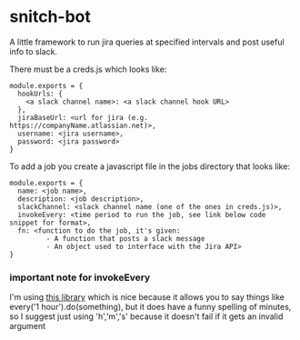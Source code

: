 # snitch-bot
A little framework to run jira queries at specified intervals and post useful info to slack.

There must be a creds.js which looks like:

```
module.exports = {
  hookUrls: {
    <a slack channel name>: <a slack channel hook URL>
  },
  jiraBaseUrl: <url for jira (e.g. https://companyName.atlassian.net)>,
  username: <jira username>,
  password: <jira password>
}
```

To add a job you create a javascript file in the jobs directory that looks like:

```
module.exports = {
  name: <job name>,
  description: <job description>,
  slackChannel: <slack channel name (one of the ones in creds.js)>,
  invokeEvery: <time period to run the job, see link below code snippet for format>,
  fn: <function to do the job, it's given:
         - A function that posts a slack message
         - An object used to interface with the Jira API>
}
```
### important note for invokeEvery

I'm using [this library](https://www.npmjs.com/package/schedule) which is nice
because it allows you to say things like every('1 hour').do(something), but it does have a funny
spelling of minutes, so I suggest just using 'h','m','s' because it doesn't fail if it gets
an invalid argument
